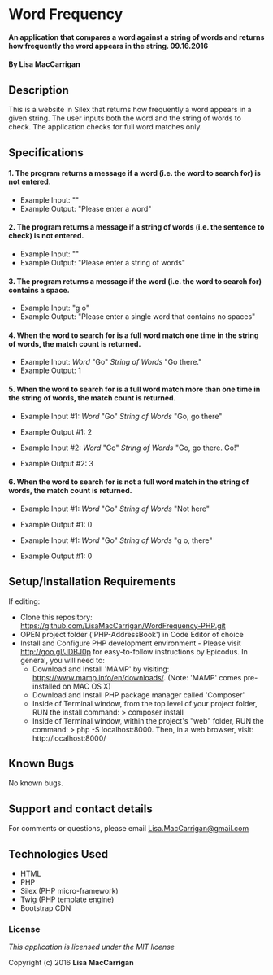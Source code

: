 # Word Frequency

#### An application that compares a word against a string of words and returns how frequently the word appears in the string. 09.16.2016

#### By **Lisa MacCarrigan**

## Description

This is a website in Silex that returns how frequently a word appears in a given string. The user inputs both the word and the string of words to check. The application checks for full word matches only.

## Specifications

#### 1. The program returns a message if a word (i.e. the word to search for) is not entered.

* Example Input: ""
* Example Output: "Please enter a word"

#### 2. The program returns a message if a string of words (i.e. the sentence to check) is not entered.

* Example Input: ""
* Example Output: "Please enter a string of words"

#### 3. The program returns a message if the word (i.e. the word to search for) contains a space.

* Example Input: "g o"
* Example Output: "Please enter a single word that contains no spaces"

#### 4. When the word to search for is a full word match one time in the string of words, the match count is returned.

* Example Input: _Word_ "Go"
                 _String of Words_ "Go there."
* Example Output: 1

#### 5. When the word to search for is a full word match more than one time in the string of words, the match count is returned.

* Example Input #1: _Word_ "Go"
                 _String of Words_ "Go, go there"
* Example Output #1: 2

* Example Input #2: _Word_ "Go"
                 _String of Words_ "Go, go there. Go!"
* Example Output #2: 3

#### 6. When the word to search for is not a full word match in the string of words, the match count is returned.

* Example Input #1: _Word_ "Go"
                 _String of Words_ "Not here"
* Example Output #1: 0

* Example Input #1: _Word_ "Go"
                 _String of Words_ "g o, there"
* Example Output #1: 0

## Setup/Installation Requirements

If editing:
* Clone this repository: https://github.com/LisaMacCarrigan/WordFrequency-PHP.git
* OPEN project folder ('PHP-AddressBook') in Code Editor of choice
* Install and Configure PHP development environment - Please visit http://goo.gl/JDBJ0p for easy-to-follow instructions by Epicodus. In general, you will need to:
    * Download and Install 'MAMP' by visiting: https://www.mamp.info/en/downloads/. (Note: 'MAMP' comes pre-installed on MAC OS X)
    * Download and Install PHP package manager called 'Composer'
    * Inside of Terminal window, from the top level of your project folder, RUN the install command: > composer install
    * Inside of Terminal window, within the project's "web" folder, RUN the command: > php -S localhost:8000. Then, in a web browser, visit: http://localhost:8000/

## Known Bugs

No known bugs.

## Support and contact details

For comments or questions, please email Lisa.MacCarrigan@gmail.com

## Technologies Used

* HTML
* PHP
* Silex (PHP micro-framework)
* Twig (PHP template engine)
* Bootstrap CDN

### License

*This application is licensed under the MIT license*

Copyright (c) 2016 **Lisa MacCarrigan**
